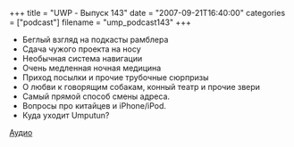 +++
title = "UWP - Выпуск 143"
date = "2007-09-21T16:40:00"
categories = ["podcast"]
filename = "ump_podcast143"
+++


- Беглый взгляд на подкасты рамблера
- Сдача чужого проекта на носу
- Необычная система навигации
- Очень медленная ночная медицина
- Приход посылки и прочие трубочные сюрпризы
- О любви к говорящим собакам, конный театр и прочие звери
- Самый прямой способ смены адреса.
- Вопросы про китайцев и iPhone/iPod.
- Куда уходит Umputun?

[Аудио](https://podcast.umputun.com/media/ump_podcast143.mp3)
<audio src="https://podcast.umputun.com/media/ump_podcast143.mp3" preload="none">